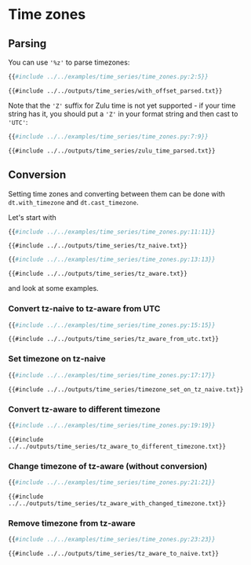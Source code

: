 # Time zones

## Parsing

You can use `'%z'` to parse timezones:

```python
{{#include ../../examples/time_series/time_zones.py:2:5}}
```

```text
{{#include ../../outputs/time_series/with_offset_parsed.txt}}
```

Note that the `'Z'` suffix for Zulu time is not yet supported - if your time string has it, you should put a `'Z'` in your format string and then cast to `'UTC'`:

```python
{{#include ../../examples/time_series/time_zones.py:7:9}}
```

```text
{{#include ../../outputs/time_series/zulu_time_parsed.txt}}
```

## Conversion

Setting time zones and converting between them can be done with `dt.with_timezone` and `dt.cast_timezone`.

Let's start with

```python
{{#include ../../examples/time_series/time_zones.py:11:11}}
```

```text
{{#include ../../outputs/time_series/tz_naive.txt}}
```

```python
{{#include ../../examples/time_series/time_zones.py:13:13}}
```

```text
{{#include ../../outputs/time_series/tz_aware.txt}}
```

and look at some examples.

### Convert tz-naive to tz-aware from UTC

```python
{{#include ../../examples/time_series/time_zones.py:15:15}}
```

```text
{{#include ../../outputs/time_series/tz_aware_from_utc.txt}}
```

### Set timezone on tz-naive

```python
{{#include ../../examples/time_series/time_zones.py:17:17}}
```

```text
{{#include ../../outputs/time_series/timezone_set_on_tz_naive.txt}}
```

### Convert tz-aware to different timezone

```python
{{#include ../../examples/time_series/time_zones.py:19:19}}
```

```text
{{#include ../../outputs/time_series/tz_aware_to_different_timezone.txt}}
```

### Change timezone of tz-aware (without conversion)

```python
{{#include ../../examples/time_series/time_zones.py:21:21}}
```

```text
{{#include ../../outputs/time_series/tz_aware_with_changed_timezone.txt}}
```

### Remove timezone from tz-aware

```python
{{#include ../../examples/time_series/time_zones.py:23:23}}
```

```text
{{#include ../../outputs/time_series/tz_aware_to_naive.txt}}
```
